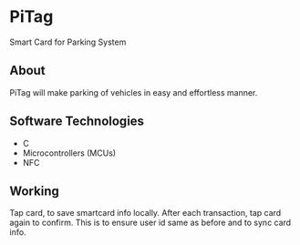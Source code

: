 # PiTag
Smart Card for Parking System

## About
PiTag will make parking of vehicles in easy and effortless manner.

## Software Technologies
* C
* Microcontrollers (MCUs)
* NFC

## Working
Tap card, to save smartcard info locally.
After each transaction, tap card again to confirm.
This is to ensure user id same as before and to sync card info.
